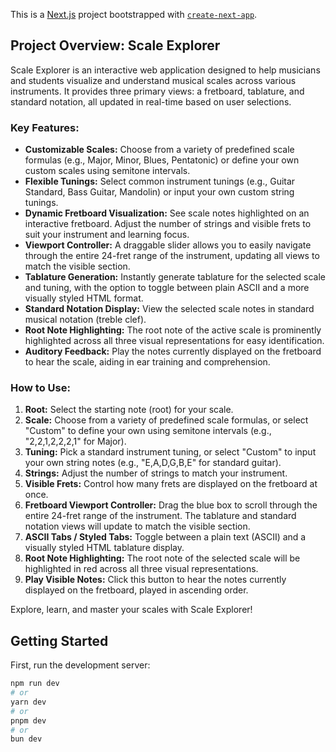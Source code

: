 This is a [Next.js](https://nextjs.org) project bootstrapped with [`create-next-app`](https://nextjs.org/docs/app/api-reference/cli/create-next-app).

## Project Overview: Scale Explorer

Scale Explorer is an interactive web application designed to help musicians and students visualize and understand musical scales across various instruments. It provides three primary views: a fretboard, tablature, and standard notation, all updated in real-time based on user selections.

### Key Features:

* **Customizable Scales:** Choose from a variety of predefined scale formulas (e.g., Major, Minor, Blues, Pentatonic) or define your own custom scales using semitone intervals.
* **Flexible Tunings:** Select common instrument tunings (e.g., Guitar Standard, Bass Guitar, Mandolin) or input your own custom string tunings.
* **Dynamic Fretboard Visualization:** See scale notes highlighted on an interactive fretboard. Adjust the number of strings and visible frets to suit your instrument and learning focus.
* **Viewport Controller:** A draggable slider allows you to easily navigate through the entire 24-fret range of the instrument, updating all views to match the visible section.
* **Tablature Generation:** Instantly generate tablature for the selected scale and tuning, with the option to toggle between plain ASCII and a more visually styled HTML format.
* **Standard Notation Display:** View the selected scale notes in standard musical notation (treble clef).
* **Root Note Highlighting:** The root note of the active scale is prominently highlighted across all three visual representations for easy identification.
* **Auditory Feedback:** Play the notes currently displayed on the fretboard to hear the scale, aiding in ear training and comprehension.

### How to Use:

1.  **Root:** Select the starting note (root) for your scale.
2.  **Scale:** Choose from a variety of predefined scale formulas, or select "Custom" to define your own using semitone intervals (e.g., "2,2,1,2,2,2,1" for Major).
3.  **Tuning:** Pick a standard instrument tuning, or select "Custom" to input your own string notes (e.g., "E,A,D,G,B,E" for standard guitar).
4.  **Strings:** Adjust the number of strings to match your instrument.
5.  **Visible Frets:** Control how many frets are displayed on the fretboard at once.
6.  **Fretboard Viewport Controller:** Drag the blue box to scroll through the entire 24-fret range of the instrument. The tablature and standard notation views will update to match the visible section.
7.  **ASCII Tabs / Styled Tabs:** Toggle between a plain text (ASCII) and a visually styled HTML tablature display.
8.  **Root Note Highlighting:** The root note of the selected scale will be highlighted in red across all three visual representations.
9.  **Play Visible Notes:** Click this button to hear the notes currently displayed on the fretboard, played in ascending order.

Explore, learn, and master your scales with Scale Explorer!

## Getting Started

First, run the development server:

```bash
npm run dev
# or
yarn dev
# or
pnpm dev
# or
bun dev